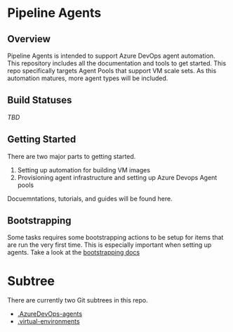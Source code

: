 # Pipeline Agents

## Overview

Pipeline Agents is intended to support Azure DevOps agent automation. This repository includes all the documentation and tools to get started. This repo specifically targets Agent Pools that support VM scale sets. As this automation matures, more agent types will be included.

## Build Statuses

*TBD*

## Getting Started

There are two major parts to getting started.

1. Setting up automation for building VM images
2. Provisioning agent infrastructure and setting up Azure Devops Agent pools

Docuemntations, tutorials, and guides will be found here.

## Bootstrapping

Some tasks requires some bootstrapping actions to be setup for items that are run the very first time. This is especially important when setting up agents. Take a look at the [bootstrapping docs](docs/bootstrapping.md)

# Subtree

There are currently two Git subtrees in this repo.

- [.AzureDevOps-agents](./.virtual-environments)
- [.virtual-environments](./.AzureDevOps-agents)
